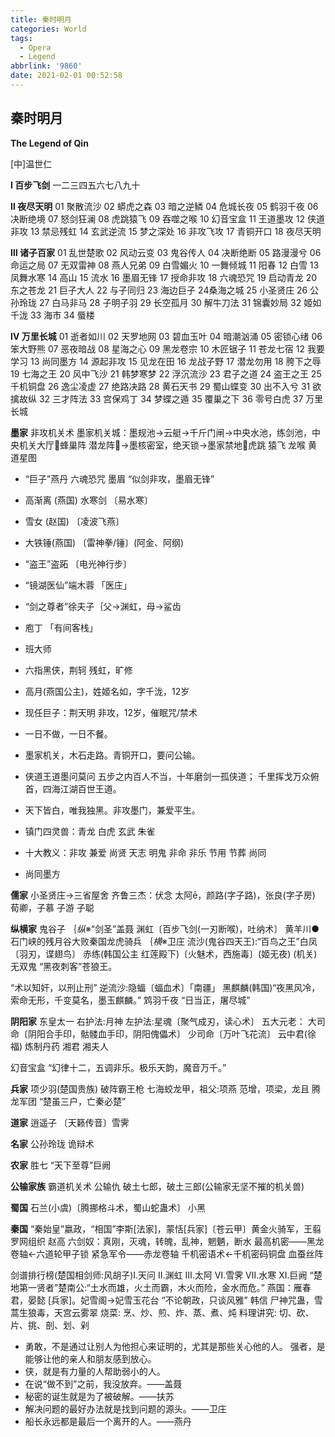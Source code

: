 ```yaml
---
title: 秦时明月
categories: World
tags:
  - Opera
  - Legend
abbrlink: '9860'
date: 2021-02-01 00:52:58
---
```


## 秦时明月

**The Legend of Qin**

[中]温世仁

**Ⅰ 百步飞剑**
一二三四五六七八九十

**Ⅱ 夜尽天明**
01 聚散流沙 02 蟒虎之森 03 暗之逆鳞 04 危城长夜 05 鹤羽千夜 06 决断绝境
07 怒剑狂澜 08 虎跳猿飞 09 吞噬之喉 10 幻音宝盒 11 王道墨攻 12 侠道非攻
13 禁忌残虹 14 玄武逆流 15 梦之深处 16 非攻飞攻 17 青铜开口 18 夜尽天明

**Ⅲ 诸子百家**
01 乱世楚歌 02 风动云变 03 鬼谷传人 04 决断绝断 05 路漫漫兮 06 命运之局
07 无双雷神 08 燕人兄弟 09 白雪媚火 10 一舞倾城 11 阳春     12 白雪 
13 凤舞水寒 14 高山     15 流水    16 墨眉无锋 17 授命非攻 18 六魂恐咒
19 启动青龙 20 东之苍龙 21 巨子大人 22 与子同归 23 海边巨子 24桑海之城
25 小圣贤庄 26 公孙玲珑 27 白马非马 28 子明子羽 29 长空孤月 30 解牛刀法
31 锦囊妙局 32 姬如千泷 33 海市     34 蜃楼

**Ⅳ 万里长城**
01 逝者如川 02 天罗地网 03 碧血玉叶 04 暗潮汹涌 05 密锁心绪 06 笨大野熊
07 恶夜暗战 08 星海之心 09 黑龙卷宗 10 木匠锯子 11 苍龙七宿 12 我要学习
13 尚同墨方 14 源起非攻 15 见龙在田 16 龙战子野 17 潜龙勿用 18 胯下之辱
19 七海之王 20 风中飞沙 21 韩梦寒梦 22 浮沉流沙 23 君子之道 24 盗王之王
25 千机铜盘 26 逸尘凌虚 27 绝路决路 28 黄石天书 29 蜀山蝶变 30 出不入兮
31 欲擒故纵 32 三才阵法 33 宫保鸡丁 34 梦蝶之遁 35 覆巢之下 36 零号白虎 
37 万里长城

**墨家** 非攻机关术
墨家机关城：墨规池→云艇→千斤门闸→中央水池，练剑池，中央机关大厅蜂巢阵 潜龙阵→墨核密室，绝天锁→墨家禁地虎跳 猿飞 龙喉 黄道星图
- “巨子”燕丹 六魂恐咒 墨眉 “似剑非攻，墨眉无锋”
- 高渐离 (燕国) 水寒剑 〔易水寒〕
- 雪女 (赵国) 〔凌波飞燕〕
- 大铁锤(燕国) 〔雷神拳/锤〕(阿金、阿纲)
- “盗王”盗跖 〔电光神行步〕
- “镜湖医仙”端木蓉 「医庄」
- “剑之尊者”徐夫子｛父→渊虹，母→鲨齿
- 庖丁 「有间客栈」
- 班大师
- 六指黑侠，荆轲 残虹，旷修
- 高月(燕国公主)，姓姬名如，字千泷，12岁
- 现任巨子：荆天明 非攻，12岁，催眠咒/禁术

- 一日不做，一日不餐。
- 墨家机关，木石走路。青铜开口，要问公输。
- 侠道王道墨问莫问
  五步之内百人不当，十年磨剑一孤侠道；
  千里挥戈万众俯首，四海江湖百世王道。
- 天下皆白，唯我独黑。非攻墨门，兼爱平生。

- 镇门四灵兽：青龙 白虎 玄武 朱雀
- 十大教义：非攻 兼爱 尚贤 天志 明鬼 非命 非乐 节用 节葬 尚同
- 尚同墨方

**儒家**
小圣贤庄→三省屋舍
齐鲁三杰：伏念 太阿ē，颜路(字子路)，张良(字子房)
荀卿，子慕 子游 子聪

**纵横家**
鬼谷子
｛*纵*※“剑圣”盖聂 渊虹〔百步飞剑(一刃断喉)，吐纳术〕 黄羊川●石门峡的残月谷大败秦国龙虎骑兵
｛*横*※卫庄 流沙(鬼谷四天王):“百鸟之王”白凤〔羽刃，谍翅鸟〕 赤练(韩国公主 红莲殿下)〔火魅术，西施毒〕(姬无夜) (机关)无双鬼 “黑夜刺客”苍狼王。

“术以知奸，以刑止刑”
逆流沙:隐蝠〔蝠血术〕「南疆」 黑麒麟(韩国)“夜黑风冷，索命无形，千变莫名，墨玉麒麟。”
鸩羽千夜 “日当正，屠尽城”

**阴阳家**
东皇太一
右护法:月神
左护法:星魂〔聚气成刃，读心术〕
五大元老：
  大司命〔阴阳合手印，骷髅血手印，阴阳傀儡术〕
  少司命〔万叶飞花流〕
  云中君(徐福)  炼制丹药
  湘君
  湘夫人

幻音宝盒 “幻律十二，五调非乐。极乐天韵，魔音万千。”

**兵家**
项少羽(楚国贵族) 破阵霸王枪 七海蛟龙甲，祖父:项燕
范增，项梁，龙且 腾龙军团
“楚虽三户，亡秦必楚”

**道家**
逍遥子 〔天籁传音〕雪霁

**名家**
公孙玲珑 诡辩术

**农家**
胜七 “天下至尊”巨阙

**公输家族** 霸道机关术
公输仇 破土七郎，破土三郎(公输家无坚不摧的机关兽)

**蜀国**
石兰(小虞)〔腾挪格斗术，蜀山蛇蛊术〕 小黑

**秦国**
“秦始皇”嬴政，“相国”李斯[法家]，蒙恬[兵家]〔苍云甲〕黄金火骑军，王翦
罗网组织 赵高
六剑奴：真刚，灭魂，转魄，乱神，魍魉，断水
最高机密——黑龙卷轴←六道轮甲子锁
紧急军令——赤龙卷轴
千机密语术←千机密码铜盘
血蚕丝阵

剑谱排行榜(楚国相剑师:风胡子)Ⅰ.天问 Ⅱ.渊虹 Ⅲ.太阿 Ⅵ.雪霁 Ⅶ.水寒 XI.巨阙
“楚地第一贤者”楚南公:“土水而雄，火土而霸，木火而险，金水而危。”
燕国：雁春君，晏懿 [兵家]。妃雪阁→妃雪玉花台 “不论朝政，只谈风雅”
韩信
尸神咒蛊，雪蒿生狼毒，天宫云雾翠
烧菜: 烹、炒、煎、炸、蒸、煮、炖
料理讲究: 切、砍、片、挑、剖、划、剁

- 勇敢，不是通过让别人为他担心来证明的，尤其是那些关心他的人。
  强者，是能够让他的亲人和朋友感到放心。
- 侠，就是有力量的人帮助弱小的人。
- 在说“做不到”之前，我没放弃。——盖聂
- 秘密的诞生就是为了被破解。——扶苏
- 解决问题的最好办法就是找到问题的源头。——卫庄
- 船长永远都是最后一个离开的人。——燕丹
